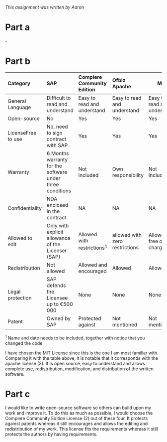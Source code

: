 *This assignment was written by Aaron*
# Part a
*-*


# Part b
| Category           | SAP                                                       | Compiere Community Edition    | Ofbiz Apache                   | MIT                         |
| :----------------- | :-------------------------------------------------------- | :---------------------------- | :----------------------------- | --------------------------- |
| General Language   | Difficult to read and understand                          | Easy to read and understand   | Easy to read and understand    | Easy to read and understand |
| Open-source        | No                                                        | Yes                           | Yes                            | Yes                         |
| LicenseFree to use | No, need to sign contract with SAP                        | Yes                           | Yes                            | Yes                         |
| Warranty           | 6 Months warranty for the software under three conditions | Not included                  | Own responsibility             | Not included                |
| Confidentiality    | NDA enclosed in the contract                              | NA                            | NA                             | NA                          |
| Allowed to edit    | Only with explicit allowance of the Licenser (SAP)        | Allowed with restrictions$^1$ | allowed with zero restrictions | Allowed free of charge      |
| Redistribution     | Not allowed                                               | Allowed and encouraged        | Allowed                        | Allowed                     |
| Legal protection   | SAP defends the Licensee up to €500 000                   | None                          | None                           | None                        |
| Patent             | Owned by SAP                                              | Protected against             | Not mentioned                  | Not mentioned               |

$^1$ Name and date needs to be included, together with notice that you changed the code


I have chosen the MIT License since this is the one I am most familiar with. Comparing it with the table above, it is notable that it corresponds with the apache license (3). It is open source, easy to understand and allows complete use, redistribution, modification, and distribution of the written software.


# Part c
I would like to write open-source software so others can build upon my work and improve it. To do this as much as possible, I would choose the Compiere Community Edition License (2) out of these four. It protects against patents whereas it still encourages and allows the editing and redistribution of my work. This license fits the requirements whereas it still protects the authors by having requirements.

